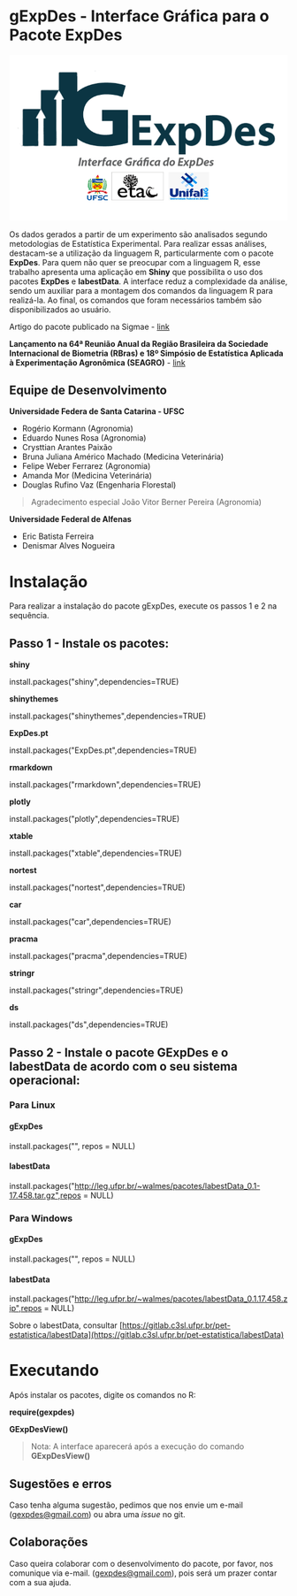 # gExpDes - Interface Gráfica para o Pacote ExpDes

![](logo.png)

Os dados gerados a partir de um experimento são analisados segundo metodologias de Estatística Experimental. Para realizar essas análises, destacam-se a utilização da linguagem R, particularmente com o pacote **ExpDes**. Para quem não quer se preocupar com a linguagem R, esse trabalho apresenta uma aplicação em **Shiny** que possibilita o uso dos pacotes **ExpDes** e **labestData**. A interface reduz a complexidade da análise, sendo um auxiliar para a montagem dos comandos da linguagem R para realizá-la. Ao final, os comandos que foram necessários também são disponibilizados ao usuário.

Artigo do pacote publicado na Sigmae - [link](https://publicacoes.unifal-mg.edu.br/revistas/index.php/sigmae/article/view/951)

**Lançamento na 64ª Reunião Anual da Região Brasileira da Sociedade Internacional de Biometria (RBras) e 18º Simpósio de Estatística Aplicada à Experimentação Agronômica (SEAGRO)** - [link](https://www.rbras64.com.br/)

## Equipe de Desenvolvimento

**Universidade Federa de Santa Catarina - UFSC**
- Rogério Kormann (Agronomia)
- Eduardo Nunes Rosa (Agronomia)
- Crysttian Arantes Paixão
- Bruna Juliana Américo Machado (Medicina Veterinária)
- Felipe Weber Ferrarez (Agronomia)
- Amanda Mor (Medicina Veterinária)
- Douglas Rufino Vaz (Engenharia Florestal)

> Agradecimento especial João Vitor Berner Pereira (Agronomia)

**Universidade Federal de Alfenas**
- Eric Batista Ferreira
- Denismar Alves Nogueira

# Instalação
Para realizar a instalação do pacote gExpDes, execute os passos 1 e 2 na sequência.


## **Passo 1 - Instale os pacotes:**

**shiny**

install.packages("shiny",dependencies=TRUE)

**shinythemes**

install.packages("shinythemes",dependencies=TRUE)

**ExpDes.pt**

install.packages("ExpDes.pt",dependencies=TRUE)

**rmarkdown**

install.packages("rmarkdown",dependencies=TRUE)

**plotly**

install.packages("plotly",dependencies=TRUE)

**xtable**

install.packages("xtable",dependencies=TRUE)

**nortest**

install.packages("nortest",dependencies=TRUE)

**car**

install.packages("car",dependencies=TRUE)

**pracma**

install.packages("pracma",dependencies=TRUE)

**stringr**

install.packages("stringr",dependencies=TRUE)

**ds**

install.packages("ds",dependencies=TRUE)

## **Passo 2 - Instale o pacote GExpDes e o labestData de acordo com o seu sistema operacional:**

### Para Linux
#### gExpDes
install.packages("", repos  =  NULL)
#### labestData
install.packages("http://leg.ufpr.br/~walmes/pacotes/labestData_0.1-17.458.tar.gz",repos = NULL)

### Para Windows
#### gExpDes
install.packages("", repos  =  NULL)
#### labestData
install.packages("http://leg.ufpr.br/~walmes/pacotes/labestData_0.1.17.458.zip",repos = NULL)

Sobre o labestData, consultar [https://gitlab.c3sl.ufpr.br/pet-estatistica/labestData](https://gitlab.c3sl.ufpr.br/pet-estatistica/labestData)

# Executando

Após instalar os pacotes, digite os comandos no R:

**require(gexpdes)**

**GExpDesView()**

> Nota: A interface aparecerá após a execução do comando **GExpDesView()**

## Sugestões e erros

Caso tenha alguma sugestão, pedimos que nos envie um e-mail (gexpdes@gmail.com) ou abra uma *issue* no git.

## Colaborações

Caso queira colaborar com o desenvolvimento do pacote, por favor, nos comunique via e-mail. (gexpdes@gmail.com), pois será um prazer contar com a sua ajuda.


